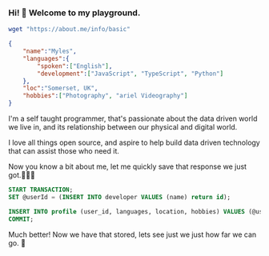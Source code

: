 ### Hi! 👋 Welcome to my playground.

```bash
wget "https://about.me/info/basic"
```
```json
{
	"name":"Myles",
	"languages":{
		"spoken":["English"],
		"development":["JavaScript", "TypeScript", "Python"]
	},
	"loc":"Somerset, UK",
	"hobbies":["Photography", "ariel Videography"]
}
```
I'm a self taught programmer, that's passionate about the data driven world we live in, and its relationship between our physical and digital world.

I love all things open source, and aspire to help build data driven technology that can assist those who need it.

Now you know a bit about me, let me quickly save that response we just got.👨🏽‍💻

```sql
START TRANSACTION;
SET @userId = (INSERT INTO developer VALUES (name) return id);

INSERT INTO profile (user_id, languages, location, hobbies) VALUES (@userId, languages, loc, hobbies);
COMMIT;
```
Much better! Now we have that stored, lets see just we just how far we can go. 🛫
<!--
**myles3850/myles3850** is a ✨ _special_ ✨ repository because its `README.md` (this file) appears on your GitHub profile.

Here are some ideas to get you started:

- 🔭 I’m currently working on ...
- 🌱 I’m currently learning ...
- 👯 I’m looking to collaborate on ...
- 🤔 I’m looking for help with ...
- 💬 Ask me about ...
- 📫 How to reach me: ...
- 😄 Pronouns: ...
- ⚡ Fun fact: ...

*** 87%
-->
